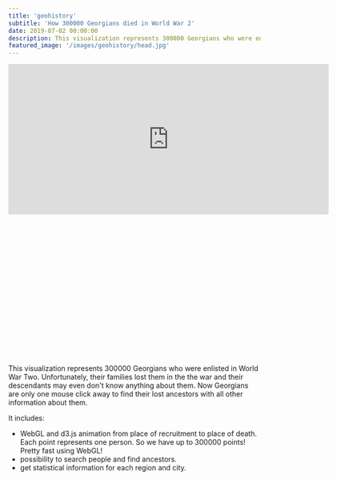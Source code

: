 ```yaml
---
title: 'geohistory'
subtitle: 'How 300000 Georgians died in World War 2'
date: 2019-07-02 00:00:00
description: This visualization represents 300000 Georgians who were enlisted in World War Two.
featured_image: '/images/geohistory/head.jpg'
---
```


<div class="video-wrap">
    <div class="video" style="padding-bottom:56.25%;">
        <iframe src="https://geohistory.ge"  width="640" height="300" frameborder="0" allowfullscreen></iframe>
    </div>
</div>

This visualization represents 300000 Georgians who were enlisted in World War Two. Unfortunately, their families lost them in the the war and their descendants may even don't know anything about them.
Now Georgians are only one mouse click away to find their lost ancestors with all other information about them.

It includes:
* WebGL and d3.js animation from place of recruitment to place of death. Each point represents one person. So we have up to 300000 points! Pretty fast using WebGL!
* possibility to search people and find ancestors.
* get statistical information for each region and city.
